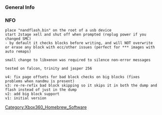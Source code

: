 ### General Info

### NFO

    place "nandflash.bin" on the root of a usb device
    start 2stage xell and shut off when prompted (replug power if you changed SMC)
    - by default it checks blocks before writing, and will NOT overwrite or erase any block with ecc/other issues (perfect for *** images with auto remaps)

    small change to libxenon was required to silence non-error messages

    tested on falcon, trinity and jasper 256

    v4: fix page offsets for bad block checks on big blocks (fixes problems when nandmu is present)
    v3: re-re-refix bad block skipping so it skips it in both the dump and flash instead of just in the dump
    v2: add big block support
    v1: initial version

[Category:Xbox360_Homebrew_Software](Category_Xbox360_Homebrew_Software)